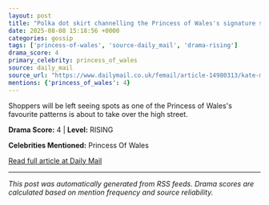 ```yaml
---
layout: post
title: "Polka dot skirt channelling the Princess of Wales's signature style hits the high street"
date: 2025-08-08 15:18:56 +0000
categories: gossip
tags: ['princess-of-wales', 'source-daily_mail', 'drama-rising']
drama_score: 4
primary_celebrity: princess_of_wales
source: daily_mail
source_url: "https://www.dailymail.co.uk/femail/article-14980313/kate-middleton-ascot-look-marks-spencer-polka-dot-midi-skirt-style-fashion.html?ns_mchannel=rss&ito=1490&ns_campaign=1490"
mentions: {'princess_of_wales': 4}
---
```


Shoppers will be left seeing spots as one of the Princess of Wales's favourite patterns is about to take over the high street.

**Drama Score:** 4 | **Level:** RISING

**Celebrities Mentioned:** Princess Of Wales

[Read full article at Daily Mail](https://www.dailymail.co.uk/femail/article-14980313/kate-middleton-ascot-look-marks-spencer-polka-dot-midi-skirt-style-fashion.html?ns_mchannel=rss&ito=1490&ns_campaign=1490)

---
*This post was automatically generated from RSS feeds. Drama scores are calculated based on mention frequency and source reliability.*
